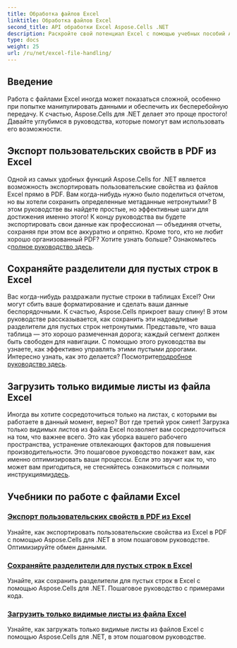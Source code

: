 ```yaml
---
title: Обработка файлов Excel
linktitle: Обработка файлов Excel
second_title: API обработки Excel Aspose.Cells .NET
description: Раскройте свой потенциал Excel с помощью учебных пособий Aspose.Cells для .NET. Экспортируйте свойства, управляйте пустыми строками и легко загружайте видимые листы.
type: docs
weight: 25
url: /ru/net/excel-file-handling/
---
```

## Введение

Работа с файлами Excel иногда может показаться сложной, особенно при попытке манипулировать данными и обеспечить их бесперебойную передачу. К счастью, Aspose.Cells для .NET делает это проще простого! Давайте углубимся в руководства, которые помогут вам использовать его возможности.

## Экспорт пользовательских свойств в PDF из Excel

Одной из самых удобных функций Aspose.Cells for .NET является возможность экспортировать пользовательские свойства из файлов Excel прямо в PDF. Вам когда-нибудь нужно было поделиться отчетом, но вы хотели сохранить определенные метаданные нетронутыми? В этом руководстве вы найдете простые, но эффективные шаги для достижения именно этого! К концу руководства вы будете экспортировать свои данные как профессионал — объединяя отчеты, сохраняя при этом все аккуратно и опрятно. Кроме того, кто не любит хорошо организованный PDF? Хотите узнать больше? Ознакомьтесь с[полное руководство здесь](./export-custom-properties-to-pdf/).

## Сохраняйте разделители для пустых строк в Excel

Вас когда-нибудь раздражали пустые строки в таблицах Excel? Они могут сбить ваше форматирование и сделать ваши данные беспорядочными. К счастью, Aspose.Cells прикроет вашу спину! В этом руководстве рассказывается, как сохранить эти надоедливые разделители для пустых строк нетронутыми. Представьте, что ваша таблица — это хорошо размеченная дорога; каждый сегмент должен быть свободен для навигации. С помощью этого руководства вы узнаете, как эффективно управлять этими пустыми дорогами. Интересно узнать, как это делается? Посмотрите[подробное руководство здесь](./keep-separators-for-blank-rows/).

## Загрузить только видимые листы из файла Excel

Иногда вы хотите сосредоточиться только на листах, с которыми вы работаете в данный момент, верно? Вот где третий урок сияет! Загрузка только видимых листов из файла Excel позволяет вам сосредоточиться на том, что важнее всего. Это как уборка вашего рабочего пространства, устранение отвлекающих факторов для повышения производительности. Это пошаговое руководство покажет вам, как именно оптимизировать ваши процессы. Если это звучит как то, что может вам пригодиться, не стесняйтесь ознакомиться с полными инструкциями[здесь](./load-visible-sheets-only/).

## Учебники по работе с файлами Excel
### [Экспорт пользовательских свойств в PDF из Excel](./export-custom-properties-to-pdf/)
Узнайте, как экспортировать пользовательские свойства из Excel в PDF с помощью Aspose.Cells для .NET в этом пошаговом руководстве. Оптимизируйте обмен данными.
### [Сохраняйте разделители для пустых строк в Excel](./keep-separators-for-blank-rows/)
Узнайте, как сохранить разделители для пустых строк в Excel с помощью Aspose.Cells для .NET. Пошаговое руководство с примерами кода.
### [Загрузить только видимые листы из файла Excel](./load-visible-sheets-only/)
Узнайте, как загружать только видимые листы из файлов Excel с помощью Aspose.Cells для .NET, в этом пошаговом руководстве.